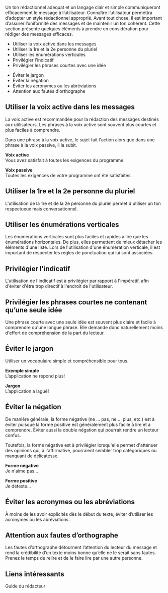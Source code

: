 Un ton rédactionnel adéquat et un langage clair et simple communiqueront efficacement le message à l’utilisateur. Connaître l’utilisateur permettra d’adopter un style rédactionnel approprié. Avant tout chose, il est important d’assurer l’uniformité des messages et de maintenir un ton cohérent. Cette section présente quelques éléments à prendre en considération pour rédiger des messages efficaces.

<modul-do>
    <ul>
        <li>Utiliser la voix active dans les messages</li>
        <li>Utiliser la 1re et la 2e personne du pluriel</li>
        <li>Utiliser les énumérations verticales</li>
        <li>Privilégier l'indicatif</li>
        <li>Privilégier les phrases courtes avec une idée</li>
    </ul>
</modul-do>

<modul-dont>
    <ul>
        <li>Éviter le jargon</li>
        <li>Éviter la négation</li>
        <li>Éviter les acronymes ou les abréviations</li>
        <li>Attention aux fautes d'orthographe</li>
    </ul>
</modul-dont>

## Utiliser la voix active dans les messages
La voix active est recommandée pour la rédaction des messages destinés aux utilisateurs. Les phrases à la voix active sont souvent plus courtes et plus faciles à comprendre.

Dans une phrase à la voix active, le sujet fait l'action alors que dans une phrase à la voix passive, il la subit.

<m-panel>**Voix active**<br/>
Vous avez satisfait à toutes les exigences du programme.</m-panel>

<m-panel>**Voix passive**<br/>
Toutes les exigences de votre programme ont été satisfaites.</m-panel>

## Utiliser la 1re et la 2e personne du pluriel
L'utilisation de la 1re et de la 2e personne du pluriel permet d'utiliser un ton respectueux mais conversationnel.

## Utiliser les énumérations verticales
Les énumérations verticales sont plus faciles et rapides à lire que les énumérations horizontales. De plus, elles permettent de mieux détacher les éléments d'une liste. Lors de l'utilisation d'une énumération verticale, il est important de respecter les règles de ponctuation qui lui sont associées.

## Privilégier l'indicatif
L'utilisation de l'indicatif est à privilégier par rapport à l'impératif, afin d'éviter d'être trop directif à l'endroit de l'utilisateur.

## Privilégier les phrases courtes ne contenant qu’une seule idée
Une phrase courte avec une seule idée est souvent plus claire et facile à comprendre qu'une longue phrase. Elle demande donc naturellement moins d'effort de compréhension de la part du lecteur.

## Éviter le jargon
Utiliser un vocabulaire simple et compréhensible pour tous.

<m-panel>**Exemple simple**<br/>
L’application ne répond plus!</m-panel>

<m-panel>**Jargon**<br/>
L’application a lagué!</m-panel>

## Éviter la négation
De manière générale, la forme négative (ne ... pas, ne ... plus, etc.) est à éviter puisque la forme positive est généralement plus facile à lire et à comprendre. Éviter aussi la double négation qui pourrait rendre un lecteur confus.

Toutefois, la forme négative est à privilégier lorsqu'elle permet d'atténuer des opinions qui, à l'affirmative, pourraient sembler trop catégoriques ou manquant de délicatesse.

<m-panel>**Forme négative**<br/>
Je n'aime pas...</m-panel>

<m-panel>**Forme positive**<br/>
Je déteste...</m-panel>

## Éviter les acronymes ou les abréviations
À moins de les avoir explicités dès le début du texte, éviter d’utiliser les acronymes ou les abréviations.

## Attention aux fautes d’orthographe
Les fautes d’orthographe détournent l’attention du lecteur du message et rend la crédibilité d’un texte moins bonne qu’elle ne le serait sans fautes. Prenez le temps de relire et de le faire lire par une autre personne.

## Liens intéressants
<m-link :icon="true" url="http://www.btb.termiumplus.gc.ca/tpv2guides/guides/redac/index-fra.html?lang=fra&lettr=chap_catlog&page=../srchparbychap" target="_blank">Guide du rédacteur</m-link>
